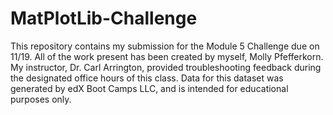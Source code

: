 # MatPlotLib-Challenge
This repository contains my submission for the Module 5 Challenge due on 11/19. 
All of the work present has been created by myself, Molly Pfefferkorn. 
My instructor, Dr. Carl Arrington, provided troubleshooting feedback during the designated office hours of this class. 
Data for this dataset was generated by edX Boot Camps LLC, and is intended for educational purposes only.